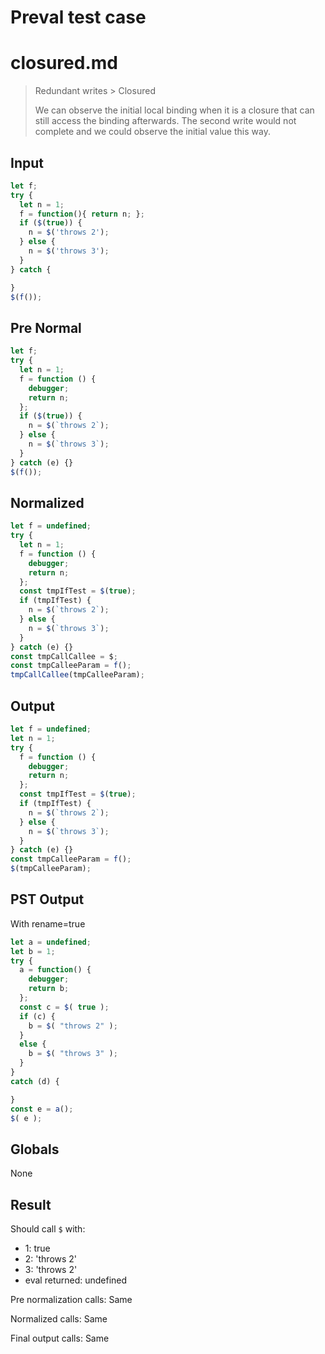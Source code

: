 # Preval test case

# closured.md

> Redundant writes > Closured
>
> We can observe the initial local binding when it is a closure that can still access the binding afterwards.
> The second write would not complete and we could observe the initial value this way.

## Input

`````js filename=intro
let f;
try {
  let n = 1;
  f = function(){ return n; };
  if ($(true)) {
    n = $('throws 2');
  } else {
    n = $('throws 3');
  }
} catch {

}
$(f());
`````

## Pre Normal


`````js filename=intro
let f;
try {
  let n = 1;
  f = function () {
    debugger;
    return n;
  };
  if ($(true)) {
    n = $(`throws 2`);
  } else {
    n = $(`throws 3`);
  }
} catch (e) {}
$(f());
`````

## Normalized


`````js filename=intro
let f = undefined;
try {
  let n = 1;
  f = function () {
    debugger;
    return n;
  };
  const tmpIfTest = $(true);
  if (tmpIfTest) {
    n = $(`throws 2`);
  } else {
    n = $(`throws 3`);
  }
} catch (e) {}
const tmpCallCallee = $;
const tmpCalleeParam = f();
tmpCallCallee(tmpCalleeParam);
`````

## Output


`````js filename=intro
let f = undefined;
let n = 1;
try {
  f = function () {
    debugger;
    return n;
  };
  const tmpIfTest = $(true);
  if (tmpIfTest) {
    n = $(`throws 2`);
  } else {
    n = $(`throws 3`);
  }
} catch (e) {}
const tmpCalleeParam = f();
$(tmpCalleeParam);
`````

## PST Output

With rename=true

`````js filename=intro
let a = undefined;
let b = 1;
try {
  a = function() {
    debugger;
    return b;
  };
  const c = $( true );
  if (c) {
    b = $( "throws 2" );
  }
  else {
    b = $( "throws 3" );
  }
}
catch (d) {

}
const e = a();
$( e );
`````

## Globals

None

## Result

Should call `$` with:
 - 1: true
 - 2: 'throws 2'
 - 3: 'throws 2'
 - eval returned: undefined

Pre normalization calls: Same

Normalized calls: Same

Final output calls: Same
